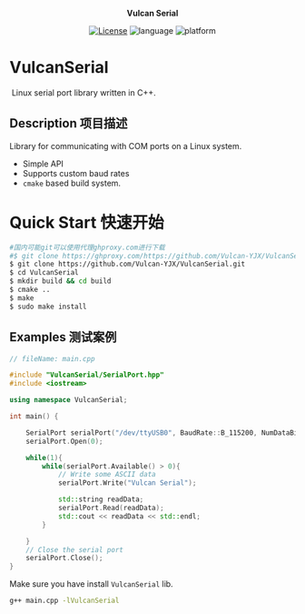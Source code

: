 <p align="center"><strong>Vulcan Serial</strong></p>
<p align="center"><a href="https://github.com/Vulcan-YJX/VulcanSerial/blob/main/LICENSE"><img alt="License" src="https://img.shields.io/badge/License-MIT-orange"/></a>
<img alt="language" src="https://img.shields.io/badge/language-c++-red"/>
<img alt="platform" src="https://img.shields.io/badge/platform-linux-l"/>
</p>


# VulcanSerial
​	Linux serial port library written in C++.

## Description 项目描述

Library for communicating with COM ports on a Linux system.

* Simple API
* Supports custom baud rates
* `cmake` based build system.

# Quick Start 快速开始

```bash
#国内可能git可以使用代理ghproxy.com进行下载
#$ git clone https://ghproxy.com/https://github.com/Vulcan-YJX/VulcanSerial.git
$ git clone https://github.com/Vulcan-YJX/VulcanSerial.git
$ cd VulcanSerial
$ mkdir build && cd build
$ cmake ..
$ make 
$ sudo make install
```

## Examples 测试案例

```c++
// fileName: main.cpp

#include "VulcanSerial/SerialPort.hpp"
#include <iostream>

using namespace VulcanSerial;

int main() {

	SerialPort serialPort("/dev/ttyUSB0", BaudRate::B_115200, NumDataBits::EIGHT, Parity::NONE, NumStopBits::ONE);
	serialPort.Open(0); 

	while(1){
		while(serialPort.Available() > 0){
		    // Write some ASCII data
		    serialPort.Write("Vulcan Serial");

		    std::string readData;
		    serialPort.Read(readData);
		    std::cout << readData << std::endl;
		}

	}
	// Close the serial port
	serialPort.Close();
}
```

Make sure you have install `VulcanSerial` lib.

```bash
g++ main.cpp -lVulcanSerial
```

